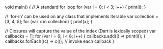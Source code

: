 void main() {
  // A standard for loop
  for (var i = 0; i < 3; i++) {
    print(i);
  }

  // 'for-in' can be used on any class that implements Iterable
  var collection = [3, 4, 5];
  for (var x in collection) {
    print(x);
  }

  // Closures will capture the value of the index (Dart is lexically scoped)
  var callbacks = [];
  for (var i = 6; i < 8; i++) {
    callbacks.add(() => print(i));
  }
  callbacks.forEach((c) => c()); // invoke each callback
}